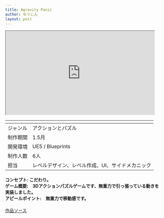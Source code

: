 ```yaml
---
title: Agravity Panic
author: ゆうじん
layout: post
---
```


<iframe width="480" height="270"
src="https://www.youtube.com/embed/SCncghNcbP8">
</iframe>

<div class="table-wrapper">
  <table>
    <thead>
      <tr>
        <th> </th>
        <th> </th>
      </tr>
    </thead>
    <tbody>
      <tr>
        <td>ジャンル</td>
        <td>アクションとパズル</td>
      </tr>
      <tr>
        <td>制作期間</td>
        <td>1.5月</td>
      </tr>
      <tr>
        <td>開発環境</td>
        <td>UE5 / Blueprints</td>
      </tr>
      <tr>
        <td>制作人数</td>
        <td>6人</td>
      </tr>
      <tr>
        <td>担当</td>
        <td>レベルデザイン、レベル作成、UI、サイドメカニック</td>
      </tr>
    </tbody>
  </table>
</div>

 <p>
    <h4>
    コンセプト: こだわり。<br>
    ゲーム概要:　3Dアクションパズルゲームです、無重力で引っ張っている動きを実装しました。<br>
    アピールポイント:　無重力で移動感です。
    </h4>
  </p>

<footer>
    <a href="https://github.com/YevgeniiDimoglo/TeamProject2023/tree/release" class="button scrolly">作品ソース</a>
</footer>
